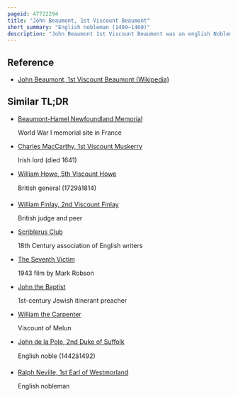 ```yaml
---
pageid: 47722294
title: "John Beaumont, 1st Viscount Beaumont"
short_summary: "English nobleman (1409–1460)"
description: "John Beaumont 1st Viscount Beaumont was an english Nobleman and a Magnate from Folkingham Lincolnshire. He was a Councillor to king Henry Vi and for his Services was rewarded becoming an important Member of the east anglian Nobles. Beaumont held various governmental Positions for the Crown and was promoted to the Peerage to become the first Man with the Rank of Viscount. He also amassed immense personal Wealth, acquired through Inheritance, Marriage, and royal Patronage."
---
```


## Reference

- [John Beaumont, 1st Viscount Beaumont (Wikipedia)](https://en.wikipedia.org/?curid=47722294)

## Similar TL;DR

- [Beaumont-Hamel Newfoundland Memorial](/tldr/en/beaumont-hamel-newfoundland-memorial)

  World War I memorial site in France

- [Charles MacCarthy, 1st Viscount Muskerry](/tldr/en/charles-maccarthy-1st-viscount-muskerry)

  Irish lord (died 1641)

- [William Howe, 5th Viscount Howe](/tldr/en/william-howe-5th-viscount-howe)

  British general (1729â1814)

- [William Finlay, 2nd Viscount Finlay](/tldr/en/william-finlay-2nd-viscount-finlay)

  British judge and peer

- [Scriblerus Club](/tldr/en/scriblerus-club)

  18th Century association of English writers

- [The Seventh Victim](/tldr/en/the-seventh-victim)

  1943 film by Mark Robson

- [John the Baptist](/tldr/en/john-the-baptist)

  1st-century Jewish itinerant preacher

- [William the Carpenter](/tldr/en/william-the-carpenter)

  Viscount of Melun

- [John de la Pole, 2nd Duke of Suffolk](/tldr/en/john-de-la-pole-2nd-duke-of-suffolk)

  English noble (1442â1492)

- [Ralph Neville, 1st Earl of Westmorland](/tldr/en/ralph-neville-1st-earl-of-westmorland)

  English nobleman
